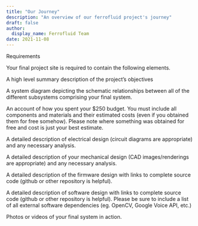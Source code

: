 ```yaml
---
title: "Our Journey"
description: "An overview of our ferrofluid project's journey"
draft: false
author:
  display_name: Ferrofluid Team
date: 2021-11-08
---
```


Requirements

Your final project site is required to contain the following elements.

A high level summary description of the project’s objectives

A system diagram depicting the schematic relationships between all of the different subsystems comprising your final system.

An account of how you spent your $250 budget. You must include all components and materials and their estimated costs (even if you obtained them for free somehow). Please note where something was obtained for free and cost is just your best estimate.

A detailed description of electrical design (circuit diagrams are appropriate) and any necessary analysis.

A detailed description of your mechanical design (CAD images/renderings are appropriate) and any necessary analysis.

A detailed description of the firmware design with links to complete source code (github or other repository is helpful).

A detailed description of software design with links to complete source code (github or other repository is helpful). Please be sure to include a list of all external software dependencies (eg. OpenCV, Google Voice API, etc.)

Photos or videos of your final system in action.